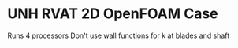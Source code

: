 UNH RVAT 2D OpenFOAM Case
=========================

Runs 4 processors
Don't use wall functions for k at blades and shaft

